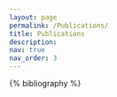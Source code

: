 ```yaml
---
layout: page
permalink: /Publications/
title: Publications
description: 
nav: true
nav_order: 3
---
```


<!-- _pages/publications.md -->
<div class="publications">

{% bibliography %}

</div>
